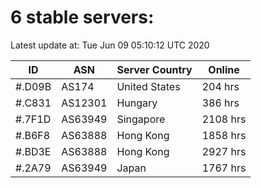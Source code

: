 # 6 stable servers:

Latest update at: Tue Jun 09 05:10:12 UTC 2020

| ID | ASN | Server Country | Online |
| -- | --- | -------------- | ------ |
| #.D09B | AS174 | United States | 204 hrs |
| #.C831 | AS12301 | Hungary | 386 hrs |
| #.7F1D | AS63949 | Singapore | 2108 hrs |
| #.B6F8 | AS63888 | Hong Kong | 1858 hrs |
| #.BD3E | AS63888 | Hong Kong | 2927 hrs |
| #.2A79 | AS63949 | Japan | 1767 hrs |

